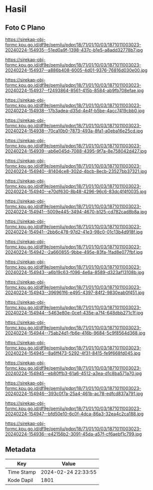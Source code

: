 # Hasil

## Foto C Plano

https://sirekap-obj-formc.kpu.go.id/df9e/pemilu/pdpr/18/71/01/10/03/1871011003023-20240224-154935--51ed0a9f-1398-437c-b1e5-a8add32778b7.jpg

https://sirekap-obj-formc.kpu.go.id/df9e/pemilu/pdpr/18/71/01/10/03/1871011003023-20240224-154937--a886b408-6005-4d01-9376-76816d030e00.jpg

https://sirekap-obj-formc.kpu.go.id/df9e/pemilu/pdpr/18/71/01/10/03/1871011003023-20240224-154937--f2493864-8561-415b-8584-ab9fb708efae.jpg

https://sirekap-obj-formc.kpu.go.id/df9e/pemilu/pdpr/18/71/01/10/03/1871011003023-20240224-154938--17b3adea-d35d-4e4f-b5be-4acc7419cbb0.jpg

https://sirekap-obj-formc.kpu.go.id/df9e/pemilu/pdpr/18/71/01/10/03/1871011003023-20240224-154938--70ca10b0-7873-493a-8fa1-a0eba16e25cd.jpg

https://sirekap-obj-formc.kpu.go.id/df9e/pemilu/pdpr/18/71/01/10/03/1871011003023-20240224-154939--ab6e045d-7088-4395-9f7a-8e758042d427.jpg

https://sirekap-obj-formc.kpu.go.id/df9e/pemilu/pdpr/18/71/01/10/03/1871011003023-20240224-154940--81404ce8-302d-4bcb-8ecb-23527bb37321.jpg

https://sirekap-obj-formc.kpu.go.id/df9e/pemilu/pdpr/18/71/01/10/03/1871011003023-20240224-154940--e70df630-8b48-4296-96c6-83dc4f4f0035.jpg

https://sirekap-obj-formc.kpu.go.id/df9e/pemilu/pdpr/18/71/01/10/03/1871011003023-20240224-154941--5009e445-3494-4670-b125-cd782cad8b8a.jpg

https://sirekap-obj-formc.kpu.go.id/df9e/pemilu/pdpr/18/71/01/10/03/1871011003023-20240224-154941--2bb6c478-97d2-41e3-98c0-01c13b4d918f.jpg

https://sirekap-obj-formc.kpu.go.id/df9e/pemilu/pdpr/18/71/01/10/03/1871011003023-20240224-154942--2a660855-9bbe-495e-83fa-1fad8e077fbf.jpg

https://sirekap-obj-formc.kpu.go.id/df9e/pemilu/pdpr/18/71/01/10/03/1871011003023-20240224-154943--a6b19c63-f096-4e6a-8589-d323af13108b.jpg

https://sirekap-obj-formc.kpu.go.id/df9e/pemilu/pdpr/18/71/01/10/03/1871011003023-20240224-154943--396961f6-e495-4397-84f2-9830eab0f451.jpg

https://sirekap-obj-formc.kpu.go.id/df9e/pemilu/pdpr/18/71/01/10/03/1871011003023-20240224-154944--5463e80e-0cef-435e-a7f4-648dbb271c1f.jpg

https://sirekap-obj-formc.kpu.go.id/df9e/pemilu/pdpr/18/71/01/10/03/1871011003023-20240224-154944--75ab24d1-fb6e-416b-9684-5c9f8564d368.jpg

https://sirekap-obj-formc.kpu.go.id/df9e/pemilu/pdpr/18/71/01/10/03/1871011003023-20240224-154945--8a6ff473-5292-4f31-8415-fe9f668fd045.jpg

https://sirekap-obj-formc.kpu.go.id/df9e/pemilu/pdpr/18/71/01/10/03/1871011003023-20240224-154945--eb80ffb3-61a6-4512-a3ea-d1c8ba571a70.jpg

https://sirekap-obj-formc.kpu.go.id/df9e/pemilu/pdpr/18/71/01/10/03/1871011003023-20240224-154946--393c0f7a-25a4-461b-ac78-edfcd837a791.jpg

https://sirekap-obj-formc.kpu.go.id/df9e/pemilu/pdpr/18/71/01/10/03/1871011003023-20240224-154947--bfd50e10-6c0f-4dca-86a3-32ea4c2ca188.jpg

https://sirekap-obj-formc.kpu.go.id/df9e/pemilu/pdpr/18/71/01/10/03/1871011003023-20240224-154936--e42156b2-3091-45da-a57f-cf6aebf1c799.jpg


## Metadata

| Key        | Value               |
| ---------- | ------------------- |
| Time Stamp | 2024-02-24 22:33:55 |
| Kode Dapil | 1801                |




